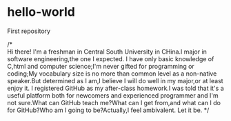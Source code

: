 # hello-world
First repository

/*  
  Hi there!
  I'm a freshman in Central South University in CHina.I major in software engineering,the one I expected.
  I have only basic knowledge of C,html and computer science;I'm never gifted for programming or coding;My vocabulary size is no more than common level as a non-native speaker.But determined as I am,I believe I will do well in my major,or at least enjoy it.
  I registered GitHub as my after-class homework.I was told that it's a useful platform both for newcomers and experienced programmer and I'm not sure.What can GitHub teach me?What can I get from,and what can I do for GitHub?Who am I going to be?Actually,I feel ambivalent.
  Let it be.
*/
